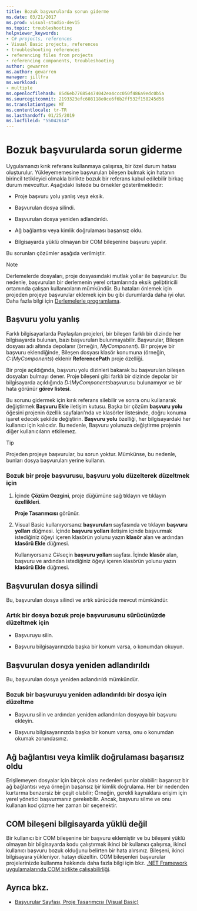 ```yaml
---
title: Bozuk başvurularda sorun giderme
ms.date: 03/21/2017
ms.prod: visual-studio-dev15
ms.topic: troubleshooting
helpviewer_keywords:
- C# projects, references
- Visual Basic projects, references
- troubleshooting references
- referencing files from projects
- referencing components, troubleshooting
author: gewarren
ms.author: gewarren
manager: jillfra
ms.workload:
- multiple
ms.openlocfilehash: 85d6eb776854474042ea4ccc050f486a9edc0b5a
ms.sourcegitcommit: 2193323efc608118e0ce6f6b2ff532f158245d56
ms.translationtype: MT
ms.contentlocale: tr-TR
ms.lasthandoff: 01/25/2019
ms.locfileid: "55042614"
---
```

# <a name="troubleshoot-broken-references"></a>Bozuk başvurularda sorun giderme

Uygulamanızı kırık referans kullanmaya çalışırsa, bir özel durum hatası oluşturulur. Yükleyememesine başvurulan bileşen bulmak için hatanın birincil tetikleyici olmakla birlikte bozuk bir referans kabul edilebilir birkaç durum mevcuttur. Aşağıdaki listede bu örnekler gösterilmektedir:

- Proje başvuru yolu yanlış veya eksik.

- Başvurulan dosya silindi.

- Başvurulan dosya yeniden adlandırıldı.

- Ağ bağlantısı veya kimlik doğrulaması başarısız oldu.

- Bilgisayarda yüklü olmayan bir COM bileşenine başvuru yapılır.

Bu sorunları çözümler aşağıda verilmiştir.

> [!NOTE]
> Derlemelerde dosyaları, proje dosyasındaki mutlak yollar ile başvurulur. Bu nedenle, başvurulan bir derlemenin yerel ortamlarında eksik geliþtiricili ortamında çalışan kullanıcıların mümkündür. Bu hataları önlemek için projeden projeye başvurular eklemek için bu gibi durumlarda daha iyi olur. Daha fazla bilgi için [Derlemelerle programlama](/dotnet/framework/app-domains/programming-with-assemblies).

## <a name="reference-path-is-incorrect"></a>Başvuru yolu yanlış

Farklı bilgisayarlarda Paylaşılan projeleri, bir bileşen farklı bir dizinde her bilgisayarda bulunan, bazı başvuruları bulunmayabilir. Başvurular, Bileşen dosyası adı altında depolanır (örneğin, *MyComponent*). Bir projeye bir başvuru eklendiğinde, Bileşen dosyası klasör konumuna (örneğin, *C:\MyComponents*) eklenir **ReferencePath** proje özelliği.

Bir proje açıldığında, başvuru yolu dizinleri bakarak bu başvurulan bileşen dosyaları bulmayı dener. Proje bileşeni gibi farklı bir dizinde depolar bir bilgisayarda açıldığında *D:\MyComponents*başvurusu bulunamıyor ve bir hata görünür **görev listesi**.

Bu sorunu gidermek için kırık referans silebilir ve sonra onu kullanarak değiştirmek **Başvuru Ekle** iletişim kutusu. Başka bir çözüm **başvuru yolu** öğesini projenin özellik sayfaları'nda ve klasörler listesinde, doğru konuma işaret edecek şekilde değiştirin. **Başvuru yolu** özelliği, her bilgisayardaki her kullanıcı için kalıcıdır. Bu nedenle, Başvuru yolunuza değiştirme projenin diğer kullanıcıların etkilemez.

> [!TIP]
> Projeden projeye başvurular, bu sorun yoktur. Mümkünse, bu nedenle, bunları dosya başvuruları yerine kullanın.

### <a name="to-fix-a-broken-project-reference-by-correcting-the-reference-path"></a>Bozuk bir proje başvurusu, başvuru yolu düzelterek düzeltmek için

1. İçinde **Çözüm Gezgini**, proje düğümüne sağ tıklayın ve tıklayın **özellikleri**.

   **Proje Tasarımcısı** görünür.

1. Visual Basic kullanıyorsanız **başvuruları** sayfasında ve tıklayın **başvuru yolları** düğmesi. İçinde **başvuru yolları** iletişim içinde başvurmak istediğiniz öğeyi içeren klasörün yolunu yazın **klasör** alan ve ardından **klasörü Ekle** düğmesi.

    Kullanıyorsanız C#seçin **başvuru yolları** sayfası. İçinde **klasör** alan, başvuru ve ardından istediğiniz öğeyi içeren klasörün yolunu yazın **klasörü Ekle** düğmesi.

## <a name="referenced-file-has-been-deleted"></a>Başvurulan dosya silindi

Bu, başvurulan dosya silindi ve artık sürücüde mevcut mümkündür.

### <a name="to-fix-a-broken-project-reference-for-a-file-that-no-longer-exists-on-your-drive"></a>Artık bir dosya bozuk proje başvurusunu sürücünüzde düzeltmek için

- Başvuruyu silin.

- Başvuru bilgisayarınızda başka bir konum varsa, o konumdan okuyun.

## <a name="referenced-file-has-been-renamed"></a>Başvurulan dosya yeniden adlandırıldı

Bu, başvurulan dosya yeniden adlandırıldı mümkündür.

### <a name="to-fix-a-broken-reference-for-a-file-that-has-been-renamed"></a>Bozuk bir başvuruyu yeniden adlandırıldı bir dosya için düzeltme

- Başvuru silin ve ardından yeniden adlandırılan dosyaya bir başvuru ekleyin.

- Başvuru bilgisayarınızda başka bir konum varsa, onu o konumdan okumak zorundasınız.

## <a name="network-connection-or-authentication-has-failed"></a>Ağ bağlantısı veya kimlik doğrulaması başarısız oldu

Erişilemeyen dosyalar için birçok olası nedenleri şunlar olabilir: başarısız bir ağ bağlantısı veya örneğin başarısız bir kimlik doğrulama. Her bir nedenden kurtarma benzersiz bir çeşit olabilir; Örneğin, gerekli kaynaklara erişim için yerel yönetici başvurmanız gerekebilir. Ancak, başvuru silme ve onu kullanan kod çözme her zaman bir seçenektir.

## <a name="com-component-is-not-installed-on-computer"></a>COM bileşeni bilgisayarda yüklü değil

Bir kullanıcı bir COM bileşenine bir başvuru eklemiştir ve bu bileşeni yüklü olmayan bir bilgisayarda kodu çalıştırmak ikinci bir kullanıcı çalışırsa, ikinci kullanıcı başvuru bozuk olduğunu belirten bir hata alırsınız. Bileşeni, ikinci bilgisayara yükleniyor. hatayı düzeltin. COM bileşenleri başvurular projelerinizde kullanma hakkında daha fazla bilgi için bkz. [.NET Framework uygulamalarında COM birlikte çalışabilirliği](/dotnet/visual-basic/programming-guide/com-interop/com-interoperability-in-net-framework-applications).

## <a name="see-also"></a>Ayrıca bkz.

- [Başvurular Sayfası, Proje Tasarımcısı (Visual Basic)](../ide/reference/references-page-project-designer-visual-basic.md)